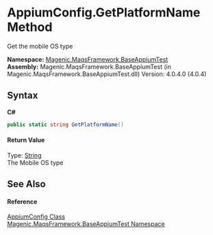 # AppiumConfig.GetPlatformName Method 
 

Get the mobile OS type

**Namespace:**&nbsp;<a href="#/MAQS_4/Appium_AUTOGENERATED/Magenic-MaqsFramework-BaseAppiumTest_Namespace">Magenic.MaqsFramework.BaseAppiumTest</a><br />**Assembly:**&nbsp;Magenic.MaqsFramework.BaseAppiumTest (in Magenic.MaqsFramework.BaseAppiumTest.dll) Version: 4.0.4.0 (4.0.4)

## Syntax

**C#**<br />
``` C#
public static string GetPlatformName()
```


#### Return Value
Type: <a href="http://msdn2.microsoft.com/en-us/library/s1wwdcbf" target="_blank">String</a><br />The Mobile OS type

## See Also


#### Reference
<a href="#/MAQS_4/Appium_AUTOGENERATED/AppiumConfig_Class">AppiumConfig Class</a><br /><a href="#/MAQS_4/Appium_AUTOGENERATED/Magenic-MaqsFramework-BaseAppiumTest_Namespace">Magenic.MaqsFramework.BaseAppiumTest Namespace</a><br />